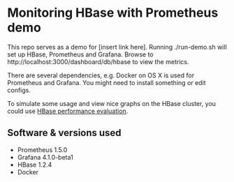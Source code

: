 # Monitoring HBase with Prometheus demo

This repo serves as a demo for [insert link here]. Running ./run-demo.sh will set up HBase, Prometheus and Grafana. Browse to http://localhost:3000/dashboard/db/hbase to view the metrics.

There are several dependencies, e.g. Docker on OS X is used for Prometheus and Grafana. You might need to install something or edit configs.

To simulate some usage and view nice graphs on the HBase cluster, you could use [HBase performance evaluation](http://hbase.apache.org/book.html#__code_hbase_pe_code).

## Software & versions used
* Prometheus 1.5.0
* Grafana 4.1.0-beta1
* HBase 1.2.4
* Docker
